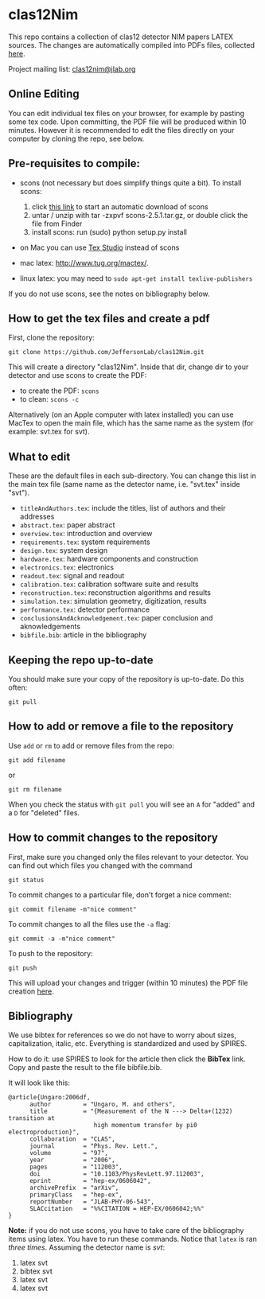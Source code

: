 # clas12Nim

This repo contains a collection of clas12 detector NIM papers LATEX sources.
The changes are automatically compiled into PDFs files, collected [here](http://clasweb.jlab.org/12gev/nims/?C=M;O=D).

Project mailing list: <clas12nim@jlab.org>

Online Editing
--------------

You can edit individual tex files on your browser, for example by pasting some tex code. Upon committing, the PDF file will be produced within 10 minutes. However it is recommended to edit the files directly on your computer by cloning the repo, see below.


Pre-requisites to compile:
--------------------------

- scons (not necessary but does simplify things quite a bit). To install scons: 
  
  1. click [this link](https://sourceforge.net/projects/scons/files/scons/2.5.1/scons-2.5.1.tar.gz/download) to start an automatic download of scons
  2. untar / unzip with tar -zxpvf scons-2.5.1.tar.gz, or double click the file from Finder
  3. install scons: run (sudo) python setup.py install

- on Mac you can use [Tex Studio](https://www.texstudio.org) instead of scons
- mac latex:  http://www.tug.org/mactex/. 
- linux latex: you may need to `sudo apt-get install texlive-publishers`

If you do not use scons, see the notes on bibliography below.


How to get the tex files and create a pdf
------------------------------------------

First, clone the repository: 

```git clone https://github.com/JeffersonLab/clas12Nim.git```

This will create a directory "clas12Nim". Inside that dir, change dir to your detector and use scons to create the PDF:

- to create the PDF: ```scons```
- to clean:  ```scons -c```

Alternatively (on an Apple computer with latex installed) you can use MacTex to open the main file, which has the same name as the system (for example: svt.tex for svt).

What to edit
------------

These are the default files in each sub-directory. You can change this list in the main tex file (same name as the detector name, i.e. "svt.tex" inside "svt").

- `titleAndAuthors.tex`: include the titles, list of authors and their addresses
- `abstract.tex`: paper abstract 
- `overview.tex`: introduction and overview
- `requirements.tex`: system requirements
- `design.tex`: system design
- `hardware.tex`: hardware components and construction
- `electronics.tex`: electronics
- `readout.tex`: signal and readout
- `calibration.tex`: calibration software suite and results
- `reconstruction.tex`: reconstruction algorithms and results
- `simulation.tex`: simulation geometry, digitization, results
- `performance.tex`: detector performance
- `conclusionsAndAcknowledgement.tex`: paper conclusion and aknowledgements
- `bibfile.bib`: article in the bibliography


Keeping the repo up-to-date
---------------------------

You should make sure your copy of the repository is up-to-date. Do this often:

`git pull`

How to add or remove a file to the repository
---------------------------------------------

Use `add` or `rm` to add or remove files from the repo:

`git add filename`

or

`git rm filename`

When you check the status with `git pull` you will see an `A` for "added" and a `D` for "deleted" files.


How to commit changes to the repository
---------------------------------------

First, make sure you changed only the files relevant to your detector. You can find out which files you changed with the command

`git status`

To commit changes to a particular file, don't forget a nice comment:

`git commit filename -m"nice comment"`

To commit changes to all the files use the `-a` flag:

`git commit -a -m"nice comment"`


To push to the repository:

`git push`

This will upload your changes and trigger (within 10 minutes) the PDF file creation [here](http://clasweb.jlab.org/12gev/nims/?C=M;O=D).

Bibliography
------------

We use bibtex for references so we do not have to worry about sizes, capitalization, italic, etc. Everything is standardized and used by SPIRES.

How to do it: use SPIRES to look for the article then click the **BibTex** link. Copy and paste the result to the file bibfile.bib. 

It will look like this:

```
@article{Ungaro:2006df,
      author         = "Ungaro, M. and others",
      title          = "{Measurement of the N ---> Delta+(1232) transition at
                        high momentum transfer by pi0 electroproduction}",
      collaboration  = "CLAS",
      journal        = "Phys. Rev. Lett.",
      volume         = "97",
      year           = "2006",
      pages          = "112003",
      doi            = "10.1103/PhysRevLett.97.112003",
      eprint         = "hep-ex/0606042",
      archivePrefix  = "arXiv",
      primaryClass   = "hep-ex",
      reportNumber   = "JLAB-PHY-06-543",
      SLACcitation   = "%%CITATION = HEP-EX/0606042;%%"
}

```

**Note:** if you do not use scons, you have to take care of the bibliography items using latex. You have to run these commands. Notice that ```latex``` is ran *three times*. Assuming the detector name is *svt*:

1. latex svt
2. bibtex svt
3. latex svt
4. latex svt



